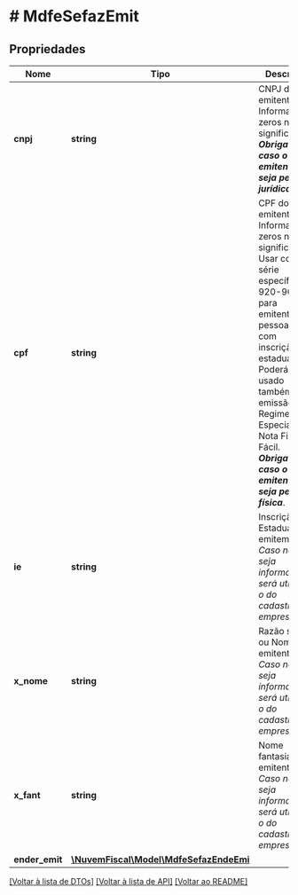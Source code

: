# # MdfeSefazEmit

## Propriedades

Nome | Tipo | Descrição | Comentários
------------ | ------------- | ------------- | -------------
**cnpj** | **string** | CNPJ do emitente.  Informar zeros não significativos.    ***Obrigatório caso o emitente seja pessoa jurídica***. | [optional]
**cpf** | **string** | CPF do emitente.  Informar zeros não significativos.  Usar com série específica 920-969 para emitente pessoa física com inscrição estadual.  Poderá ser usado também para emissão do Regime Especial da Nota Fiscal Fácil.    ***Obrigatorio caso o emitente seja pessoa física***. | [optional]
**ie** | **string** | Inscrição Estadual do emitemte.    *Caso não seja informado, será utilizado o do cadastro da empresa.* | [optional]
**x_nome** | **string** | Razão social ou Nome do emitente.    *Caso não seja informado, será utilizado o do cadastro da empresa.* | [optional]
**x_fant** | **string** | Nome fantasia do emitente.    *Caso não seja informado, será utilizado o do cadastro da empresa.* | [optional]
**ender_emit** | [**\NuvemFiscal\Model\MdfeSefazEndeEmi**](MdfeSefazEndeEmi.md) |  | [optional]

[[Voltar à lista de DTOs]](../../README.md#models) [[Voltar à lista de API]](../../README.md#endpoints) [[Voltar ao README]](../../README.md)

